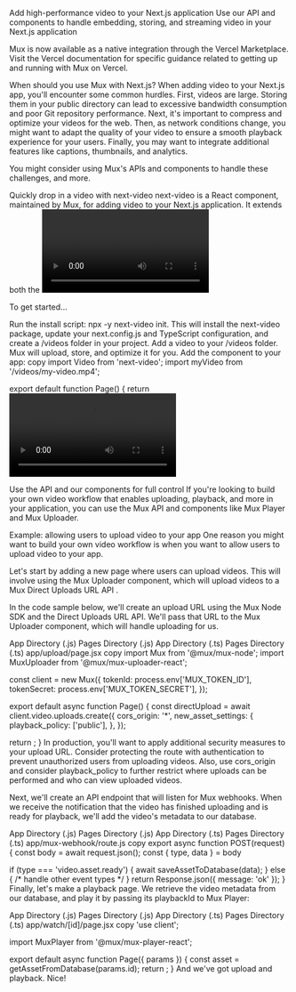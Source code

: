 Add high-performance video to your Next.js application
Use our API and components to handle embedding, storing, and streaming video in your Next.js application

Mux is now available as a native integration through the Vercel Marketplace. Visit the Vercel documentation for specific guidance related to getting up and running with Mux on Vercel.

When should you use Mux with Next.js?
When adding video to your Next.js app, you'll encounter some common hurdles. First, videos are large. Storing them in your public directory can lead to excessive bandwidth consumption and poor Git repository performance. Next, it's important to compress and optimize your videos for the web. Then, as network conditions change, you might want to adapt the quality of your video to ensure a smooth playback experience for your users. Finally, you may want to integrate additional features like captions, thumbnails, and analytics.

You might consider using Mux's APIs and components to handle these challenges, and more.

Quickly drop in a video with next-video
next-video is a React component, maintained by Mux, for adding video to your Next.js application. It extends both the <video> element and your Next app with features to simplify video uploading, storage, and playback.

To get started...

Run the install script: npx -y next-video init. This will install the next-video package, update your next.config.js and TypeScript configuration, and create a /videos folder in your project.
Add a video to your /videos folder. Mux will upload, store, and optimize it for you.
Add the component to your app:
copy
import Video from 'next-video';
import myVideo from '/videos/my-video.mp4'; 
 
export default function Page() { 
 return <Video src={myVideo} />;
}
Check out the next-video docs to learn more.

Use the API and our components for full control
If you're looking to build your own video workflow that enables uploading, playback, and more in your application, you can use the Mux API and components like Mux Player and Mux Uploader.

Example: allowing users to upload video to your app
One reason you might want to build your own video workflow is when you want to allow users to upload video to your app.

Let's start by adding a new page where users can upload videos. This will involve using the Mux Uploader component, which will upload videos to a Mux 
Direct Uploads URL
API
.

In the code sample below, we'll create an upload URL using the Mux Node SDK and the Direct Uploads URL API. We'll pass that URL to the Mux Uploader component, which will handle uploading for us.

App Directory (.js)
Pages Directory (.js)
App Directory (.ts)
Pages Directory (.ts)
app/upload/page.jsx
copy
import Mux from '@mux/mux-node';
import MuxUploader from '@mux/mux-uploader-react';

const client = new Mux({
  tokenId: process.env['MUX_TOKEN_ID'],
  tokenSecret: process.env['MUX_TOKEN_SECRET'],
});

export default async function Page() {
  const directUpload = await client.video.uploads.create({
    cors_origin: '*',
    new_asset_settings: {
      playback_policy: ['public'],
    },
  });

  return <MuxUploader endpoint={directUpload.url} />;
}
In production, you'll want to apply additional security measures to your upload URL. Consider protecting the route with authentication to prevent unauthorized users from uploading videos. Also, use cors_origin and consider playback_policy to further restrict where uploads can be performed and who can view uploaded videos.

Next, we'll create an API endpoint that will listen for Mux webhooks. When we receive the notification that the video has finished uploading and is ready for playback, we'll add the video's metadata to our database.

App Directory (.js)
Pages Directory (.js)
App Directory (.ts)
Pages Directory (.ts)
app/mux-webhook/route.js
copy
export async function POST(request) {
  const body = await request.json();
  const { type, data } = body

  if (type === 'video.asset.ready') {
    await saveAssetToDatabase(data);
  } else {
    /* handle other event types */
  }
  return Response.json({ message: 'ok' });
}
Finally, let's make a playback page. We retrieve the video metadata from our database, and play it by passing its playbackId to Mux Player:

App Directory (.js)
Pages Directory (.js)
App Directory (.ts)
Pages Directory (.ts)
app/watch/[id]/page.jsx
copy
'use client';

import MuxPlayer from '@mux/mux-player-react';

export default async function Page({ params }) {
  const asset = getAssetFromDatabase(params.id);
  return <MuxPlayer streamType="on-demand" playbackId={asset.id} accentColor="#ac39f2" />;
}
And we've got upload and playback. Nice!